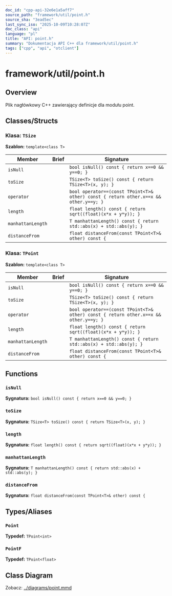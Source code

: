```yaml
---
doc_id: "cpp-api-32e6e1a5aff7"
source_path: "framework/util/point.h"
source_sha: "3ead5ec"
last_sync_iso: "2025-10-09T10:28:07Z"
doc_class: "api"
language: "pl"
title: "API: point.h"
summary: "Dokumentacja API C++ dla framework/util/point.h"
tags: ["cpp", "api", "otclient"]
---
```


# framework/util/point.h

## Overview

Plik nagłówkowy C++ zawierający definicje dla modułu point.

## Classes/Structs

### Klasa: `TSize`

**Szablon:** `template<class T>`

| Member | Brief | Signature |
|--------|-------|-----------|
| `isNull` |  | `bool isNull() const { return x==0 && y==0; }` |
| `toSize` |  | `TSize<T> toSize() const { return TSize<T>(x, y); }` |
| `operator` |  | `bool operator==(const TPoint<T>& other) const { return other.x==x && other.y==y; }` |
| `length` |  | `float length() const { return sqrt((float)(x*x + y*y)); }` |
| `manhattanLength` |  | `T manhattanLength() const { return std::abs(x) + std::abs(y); }` |
| `distanceFrom` |  | `float distanceFrom(const TPoint<T>& other) const {` |

### Klasa: `TPoint`

**Szablon:** `template<class T>`

| Member | Brief | Signature |
|--------|-------|-----------|
| `isNull` |  | `bool isNull() const { return x==0 && y==0; }` |
| `toSize` |  | `TSize<T> toSize() const { return TSize<T>(x, y); }` |
| `operator` |  | `bool operator==(const TPoint<T>& other) const { return other.x==x && other.y==y; }` |
| `length` |  | `float length() const { return sqrt((float)(x*x + y*y)); }` |
| `manhattanLength` |  | `T manhattanLength() const { return std::abs(x) + std::abs(y); }` |
| `distanceFrom` |  | `float distanceFrom(const TPoint<T>& other) const {` |

## Functions

### `isNull`

**Sygnatura:** `bool isNull() const { return x==0 && y==0; }`

### `toSize`

**Sygnatura:** `TSize<T> toSize() const { return TSize<T>(x, y); }`

### `length`

**Sygnatura:** `float length() const { return sqrt((float)(x*x + y*y)); }`

### `manhattanLength`

**Sygnatura:** `T manhattanLength() const { return std::abs(x) + std::abs(y); }`

### `distanceFrom`

**Sygnatura:** `float distanceFrom(const TPoint<T>& other) const {`

## Types/Aliases

### `Point`

**Typedef:** `TPoint<int>`

### `PointF`

**Typedef:** `TPoint<float>`

## Class Diagram

Zobacz: [../diagrams/point.mmd](../diagrams/point.mmd)
